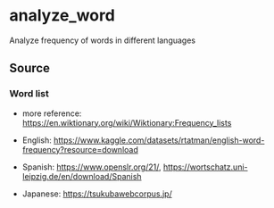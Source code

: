 # analyze_word

Analyze frequency of words in different languages

## Source

### Word list

- more reference: <https://en.wiktionary.org/wiki/Wiktionary:Frequency_lists>

- English: <https://www.kaggle.com/datasets/rtatman/english-word-frequency?resource=download>
- Spanish: <https://www.openslr.org/21/>, <https://wortschatz.uni-leipzig.de/en/download/Spanish>
- Japanese: <https://tsukubawebcorpus.jp/>
